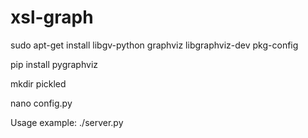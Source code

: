 xsl-graph
=========

sudo apt-get install libgv-python graphviz libgraphviz-dev pkg-config

pip install pygraphviz

mkdir pickled

nano config.py

Usage example:
 ./server.py
